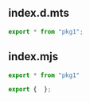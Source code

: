 ## index.d.mts

```mts
export * from "pkg1";
```

## index.mjs

```mjs
export * from "pkg1"

export {  };
```
